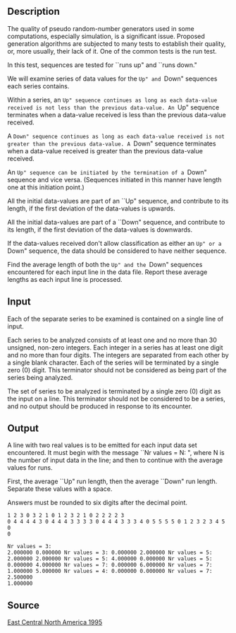 <h2>Description</h2><p>The quality of pseudo random-number generators used in some computations, especially simulation, is a significant issue. Proposed generation algorithms are subjected to many tests to establish their quality, or, more usually, their lack of it. One of the common tests is the run test. 
</p>
In this test, sequences are tested for ``runs up" and ``runs down." 

We will examine series of data values for the ``Up" and ``Down" sequences each series contains. 

Within a series, an ``Up" sequence continues as long as each data-value received is not less than the previous data-value. An ``Up" sequence terminates when a data-value received is less than the previous data-value received. 

A ``Down" sequence continues as long as each data-value received is not greater than the previous data-value. A ``Down" sequence terminates when a data-value received is greater than the previous data-value received. 

An ``Up" sequence can be initiated by the termination of a ``Down" sequence and vice versa. (Sequences initiated in this manner have length one at this initiation point.) 

All the initial data-values are part of an ``Up" sequence, and contribute to its length, if the first deviation of the data-values is upwards. 

All the initial data-values are part of a ``Down" sequence, and contribute to its length, if the first deviation of the data-values is downwards. 

If the data-values received don't allow classification as either an ``Up" or a ``Down" sequence, the data should be considered to have neither sequence. 

Find the average length of both the ``Up" and the ``Down" sequences encountered for each input line in the data file. Report these average lengths as each input line is processed. <h2>Input</h2><p>Each of the separate series to be examined is contained on a single line of input. 
</p>
Each series to be analyzed consists of at least one and no more than 30 unsigned, non-zero integers. Each integer in a series has at least one digit and no more than four digits. The integers are separated from each other by a single blank character. Each of the series will be terminated by a single zero (0) digit. This terminator should not be considered as being part of the series being analyzed. 

The set of series to be analyzed is terminated by a single zero (0) digit as the input on a line. This terminator should not be considered to be a series, and no output should be produced in response to its encounter. <h2>Output</h2><p>A line with two real values is to be emitted for each input data set encountered. It must begin with the message ``Nr values = N: ", where N is the number of input data in the line; and then to continue with the average values for runs. 
</p>
First, the average ``Up" run length, then the average ``Down" run length. Separate these values with a space. 

Answers must be rounded to six digits after the decimal point. <pre><code class="language-input1">1 2 3 0
3 2 1 0
1 2 3 2 1 0
2 2 2 2 3 0
4 4 4 4 3 0
4 4 4 3 3 3 3 0
4 4 4 3 3 3 4 0
5 5 5 5 0
1 2 3 2 3 4 5 0
0</code></pre><pre><code class="language-output1">Nr values = 3:  2.000000 0.000000
Nr values = 3:  0.000000 2.000000
Nr values = 5:  2.000000 2.000000
Nr values = 5:  4.000000 0.000000
Nr values = 5:  0.000000 4.000000
Nr values = 7:  0.000000 6.000000
Nr values = 7:  1.000000 5.000000
Nr values = 4:  0.000000 0.000000
Nr values = 7:  2.500000 1.000000</code></pre><h2>Source</h2><a href="searchproblem?field=source&amp;key=East+Central+North+America+1995">East Central North America 1995</a>